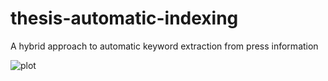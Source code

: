 # thesis-automatic-indexing
A hybrid approach to automatic keyword extraction from press information


![plot](https://github.com/michaelgoeggelmann/thesis-auomatic-indexing/blob/main/Maschinelle%20Indexierung.png)
